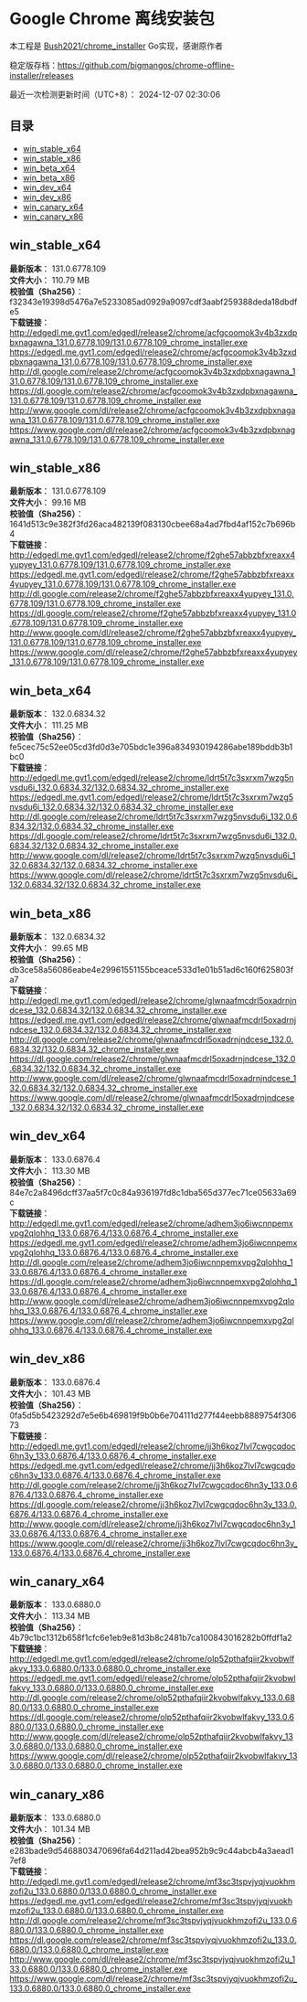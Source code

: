 # Google Chrome 离线安装包
本工程是 [Bush2021/chrome_installer](https://github.com/Bush2021/chrome_installer) Go实现，感谢原作者

稳定版存档：<https://github.com/bigmangos/chrome-offline-installer/releases>

最近一次检测更新时间（UTC+8）：
2024-12-07 02:30:06

## 目录
* [win_stable_x64](https://github.com/bigmangos/chrome-offline-installer?tab=readme-ov-file#win_stable_x64)
* [win_stable_x86](https://github.com/bigmangos/chrome-offline-installer?tab=readme-ov-file#win_stable_x86)
* [win_beta_x64](https://github.com/bigmangos/chrome-offline-installer?tab=readme-ov-file#win_beta_x64)
* [win_beta_x86](https://github.com/bigmangos/chrome-offline-installer?tab=readme-ov-file#win_beta_x86)
* [win_dev_x64](https://github.com/bigmangos/chrome-offline-installer?tab=readme-ov-file#win_dev_x64)
* [win_dev_x86](https://github.com/bigmangos/chrome-offline-installer?tab=readme-ov-file#win_dev_x86)
* [win_canary_x64](https://github.com/bigmangos/chrome-offline-installer?tab=readme-ov-file#win_canary_x64)
* [win_canary_x86](https://github.com/bigmangos/chrome-offline-installer?tab=readme-ov-file#win_canary_x86)

## win_stable_x64
**最新版本**： 131.0.6778.109  
**文件大小**： 110.79 MB  
**校验值（Sha256）**： f32343e19398d5476a7e5233085ad0929a9097cdf3aabf259388deda18dbdfe5  
**下载链接**：
http://edgedl.me.gvt1.com/edgedl/release2/chrome/acfgcoomok3v4b3zxdpbxnagawna_131.0.6778.109/131.0.6778.109_chrome_installer.exe
https://edgedl.me.gvt1.com/edgedl/release2/chrome/acfgcoomok3v4b3zxdpbxnagawna_131.0.6778.109/131.0.6778.109_chrome_installer.exe
http://dl.google.com/release2/chrome/acfgcoomok3v4b3zxdpbxnagawna_131.0.6778.109/131.0.6778.109_chrome_installer.exe
https://dl.google.com/release2/chrome/acfgcoomok3v4b3zxdpbxnagawna_131.0.6778.109/131.0.6778.109_chrome_installer.exe
http://www.google.com/dl/release2/chrome/acfgcoomok3v4b3zxdpbxnagawna_131.0.6778.109/131.0.6778.109_chrome_installer.exe
https://www.google.com/dl/release2/chrome/acfgcoomok3v4b3zxdpbxnagawna_131.0.6778.109/131.0.6778.109_chrome_installer.exe
## win_stable_x86
**最新版本**： 131.0.6778.109  
**文件大小**： 99.16 MB  
**校验值（Sha256）**： 1641d513c9e382f3fd26aca482139f083130cbee68a4ad7fbd4af152c7b696b4  
**下载链接**：
http://edgedl.me.gvt1.com/edgedl/release2/chrome/f2ghe57abbzbfxreaxx4yupyey_131.0.6778.109/131.0.6778.109_chrome_installer.exe
https://edgedl.me.gvt1.com/edgedl/release2/chrome/f2ghe57abbzbfxreaxx4yupyey_131.0.6778.109/131.0.6778.109_chrome_installer.exe
http://dl.google.com/release2/chrome/f2ghe57abbzbfxreaxx4yupyey_131.0.6778.109/131.0.6778.109_chrome_installer.exe
https://dl.google.com/release2/chrome/f2ghe57abbzbfxreaxx4yupyey_131.0.6778.109/131.0.6778.109_chrome_installer.exe
http://www.google.com/dl/release2/chrome/f2ghe57abbzbfxreaxx4yupyey_131.0.6778.109/131.0.6778.109_chrome_installer.exe
https://www.google.com/dl/release2/chrome/f2ghe57abbzbfxreaxx4yupyey_131.0.6778.109/131.0.6778.109_chrome_installer.exe
## win_beta_x64
**最新版本**： 132.0.6834.32  
**文件大小**： 111.25 MB  
**校验值（Sha256）**： fe5cec75c52ee05cd3fd0d3e705bdc1e396a834930194286abe189bddb3b1bc0  
**下载链接**：
http://edgedl.me.gvt1.com/edgedl/release2/chrome/ldrt5t7c3sxrxm7wzg5nvsdu6i_132.0.6834.32/132.0.6834.32_chrome_installer.exe
https://edgedl.me.gvt1.com/edgedl/release2/chrome/ldrt5t7c3sxrxm7wzg5nvsdu6i_132.0.6834.32/132.0.6834.32_chrome_installer.exe
http://dl.google.com/release2/chrome/ldrt5t7c3sxrxm7wzg5nvsdu6i_132.0.6834.32/132.0.6834.32_chrome_installer.exe
https://dl.google.com/release2/chrome/ldrt5t7c3sxrxm7wzg5nvsdu6i_132.0.6834.32/132.0.6834.32_chrome_installer.exe
http://www.google.com/dl/release2/chrome/ldrt5t7c3sxrxm7wzg5nvsdu6i_132.0.6834.32/132.0.6834.32_chrome_installer.exe
https://www.google.com/dl/release2/chrome/ldrt5t7c3sxrxm7wzg5nvsdu6i_132.0.6834.32/132.0.6834.32_chrome_installer.exe
## win_beta_x86
**最新版本**： 132.0.6834.32  
**文件大小**： 99.65 MB  
**校验值（Sha256）**： db3ce58a56086eabe4e29961551155bceace533d1e01b51ad6c160f625803fa7  
**下载链接**：
http://edgedl.me.gvt1.com/edgedl/release2/chrome/glwnaafmcdrl5oxadrnjndcese_132.0.6834.32/132.0.6834.32_chrome_installer.exe
https://edgedl.me.gvt1.com/edgedl/release2/chrome/glwnaafmcdrl5oxadrnjndcese_132.0.6834.32/132.0.6834.32_chrome_installer.exe
http://dl.google.com/release2/chrome/glwnaafmcdrl5oxadrnjndcese_132.0.6834.32/132.0.6834.32_chrome_installer.exe
https://dl.google.com/release2/chrome/glwnaafmcdrl5oxadrnjndcese_132.0.6834.32/132.0.6834.32_chrome_installer.exe
http://www.google.com/dl/release2/chrome/glwnaafmcdrl5oxadrnjndcese_132.0.6834.32/132.0.6834.32_chrome_installer.exe
https://www.google.com/dl/release2/chrome/glwnaafmcdrl5oxadrnjndcese_132.0.6834.32/132.0.6834.32_chrome_installer.exe
## win_dev_x64
**最新版本**： 133.0.6876.4  
**文件大小**： 113.30 MB  
**校验值（Sha256）**： 84e7c2a8496dcff37aa5f7c0c84a936197fd8c1dba565d377ec71ce05633a69c  
**下载链接**：
http://edgedl.me.gvt1.com/edgedl/release2/chrome/adhem3jo6iwcnnpemxvpg2qlohhq_133.0.6876.4/133.0.6876.4_chrome_installer.exe
https://edgedl.me.gvt1.com/edgedl/release2/chrome/adhem3jo6iwcnnpemxvpg2qlohhq_133.0.6876.4/133.0.6876.4_chrome_installer.exe
http://dl.google.com/release2/chrome/adhem3jo6iwcnnpemxvpg2qlohhq_133.0.6876.4/133.0.6876.4_chrome_installer.exe
https://dl.google.com/release2/chrome/adhem3jo6iwcnnpemxvpg2qlohhq_133.0.6876.4/133.0.6876.4_chrome_installer.exe
http://www.google.com/dl/release2/chrome/adhem3jo6iwcnnpemxvpg2qlohhq_133.0.6876.4/133.0.6876.4_chrome_installer.exe
https://www.google.com/dl/release2/chrome/adhem3jo6iwcnnpemxvpg2qlohhq_133.0.6876.4/133.0.6876.4_chrome_installer.exe
## win_dev_x86
**最新版本**： 133.0.6876.4  
**文件大小**： 101.43 MB  
**校验值（Sha256）**： 0fa5d5b5423292d7e5e6b469819f9b0b6e704111d277f44eebb8889754f30673  
**下载链接**：
http://edgedl.me.gvt1.com/edgedl/release2/chrome/jj3h6koz7lvl7cwgcqdoc6hn3y_133.0.6876.4/133.0.6876.4_chrome_installer.exe
https://edgedl.me.gvt1.com/edgedl/release2/chrome/jj3h6koz7lvl7cwgcqdoc6hn3y_133.0.6876.4/133.0.6876.4_chrome_installer.exe
http://dl.google.com/release2/chrome/jj3h6koz7lvl7cwgcqdoc6hn3y_133.0.6876.4/133.0.6876.4_chrome_installer.exe
https://dl.google.com/release2/chrome/jj3h6koz7lvl7cwgcqdoc6hn3y_133.0.6876.4/133.0.6876.4_chrome_installer.exe
http://www.google.com/dl/release2/chrome/jj3h6koz7lvl7cwgcqdoc6hn3y_133.0.6876.4/133.0.6876.4_chrome_installer.exe
https://www.google.com/dl/release2/chrome/jj3h6koz7lvl7cwgcqdoc6hn3y_133.0.6876.4/133.0.6876.4_chrome_installer.exe
## win_canary_x64
**最新版本**： 133.0.6880.0  
**文件大小**： 113.34 MB  
**校验值（Sha256）**： 4b79c1bc1312b658f1cfc6e1eb9e81d3b8c2481b7ca100843016282b0ffdf1a2  
**下载链接**：
http://edgedl.me.gvt1.com/edgedl/release2/chrome/olp52pthafqiir2kvobwlfakvy_133.0.6880.0/133.0.6880.0_chrome_installer.exe
https://edgedl.me.gvt1.com/edgedl/release2/chrome/olp52pthafqiir2kvobwlfakvy_133.0.6880.0/133.0.6880.0_chrome_installer.exe
http://dl.google.com/release2/chrome/olp52pthafqiir2kvobwlfakvy_133.0.6880.0/133.0.6880.0_chrome_installer.exe
https://dl.google.com/release2/chrome/olp52pthafqiir2kvobwlfakvy_133.0.6880.0/133.0.6880.0_chrome_installer.exe
http://www.google.com/dl/release2/chrome/olp52pthafqiir2kvobwlfakvy_133.0.6880.0/133.0.6880.0_chrome_installer.exe
https://www.google.com/dl/release2/chrome/olp52pthafqiir2kvobwlfakvy_133.0.6880.0/133.0.6880.0_chrome_installer.exe
## win_canary_x86
**最新版本**： 133.0.6880.0  
**文件大小**： 101.34 MB  
**校验值（Sha256）**： e283bade9d5468803470696fa64d211ad42bea952b9c9c44abcb4a3aead17ef8  
**下载链接**：
http://edgedl.me.gvt1.com/edgedl/release2/chrome/mf3sc3tspvjyqjvuokhmzofi2u_133.0.6880.0/133.0.6880.0_chrome_installer.exe
https://edgedl.me.gvt1.com/edgedl/release2/chrome/mf3sc3tspvjyqjvuokhmzofi2u_133.0.6880.0/133.0.6880.0_chrome_installer.exe
http://dl.google.com/release2/chrome/mf3sc3tspvjyqjvuokhmzofi2u_133.0.6880.0/133.0.6880.0_chrome_installer.exe
https://dl.google.com/release2/chrome/mf3sc3tspvjyqjvuokhmzofi2u_133.0.6880.0/133.0.6880.0_chrome_installer.exe
http://www.google.com/dl/release2/chrome/mf3sc3tspvjyqjvuokhmzofi2u_133.0.6880.0/133.0.6880.0_chrome_installer.exe
https://www.google.com/dl/release2/chrome/mf3sc3tspvjyqjvuokhmzofi2u_133.0.6880.0/133.0.6880.0_chrome_installer.exe
